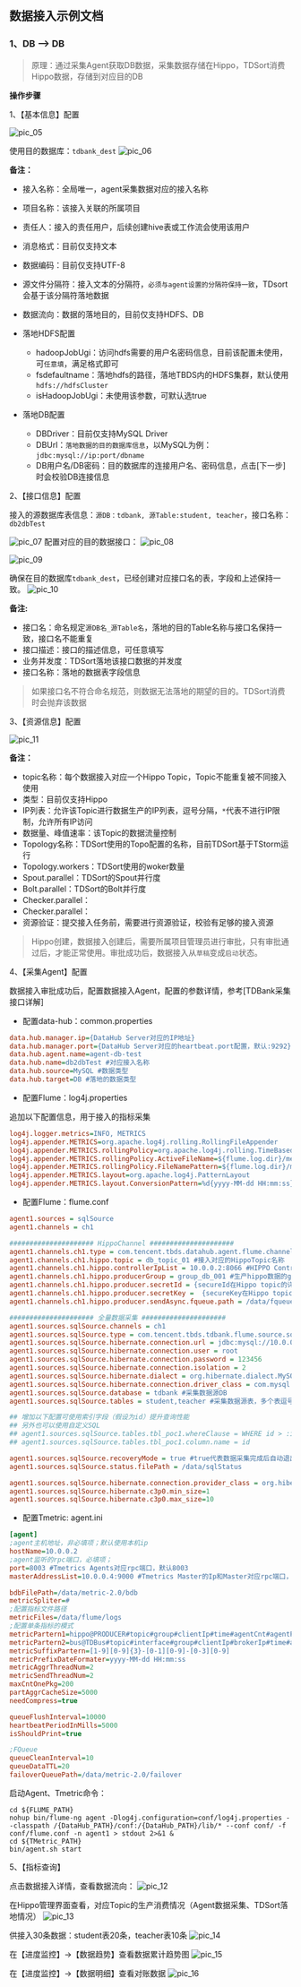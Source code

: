 ## 数据接入示例文档

### 1、DB —> DB
>原理：通过采集Agent获取DB数据，采集数据存储在Hippo，TDSort消费Hippo数据，存储到对应目的DB

**操作步骤**

1、【基本信息】配置

![pic_05](images/pic_05.png)

使用目的数据库：``tdbank_dest``
![pic_06](images/pic_06.png)

**备注：**
- 接入名称：全局唯一，agent采集数据对应的接入名称
- 项目名称：该接入关联的所属项目
- 责任人：接入的责任用户，后续创建hive表或工作流会使用该用户
- 消息格式：目前仅支持文本
- 数据编码：目前仅支持UTF-8
- 源文件分隔符：接入文本的分隔符，``必须与agent设置的分隔符保持一致``，TDsort会基于该分隔符落地数据
- 数据流向：数据的落地目的，目前仅支持HDFS、DB
- 落地HDFS配置
  - hadoopJobUgi：访问hdfs需要的用户名密码信息，目前该配置未使用，可``任意填``，满足格式即可
  - fsdefaultname：落地hdfs的路径，落地TBDS内的HDFS集群，默认使用``hdfs://hdfsCluster``
  - isHadoopJobUgi：未使用该参数，可默认选true

- 落地DB配置
  - DBDriver：目前仅支持MySQL Driver
  - DBUrl：``落地数据的目的数据库信息``，以MySQL为例：``jdbc:mysql://ip:port/dbname``
  - DB用户名/DB密码：目的数据库的连接用户名、密码信息，点击[下一步]时会校验DB连接信息

2、【接口信息】配置

接入的源数据库表信息：``源DB：tdbank, 源Table:student, teacher``，接口名称：``db2dbTest``

![pic_07](images/pic_07.png)
配置对应的目的数据接口：
![pic_08](images/pic_08.png)

![pic_09](images/pic_09.png)

确保在目的数据库``tdbank_dest``，已经创建对应接口名的表，字段和上述保持一致。
![pic_10](images/pic_10.png)

**备注:**
- 接口名：命名规定``源DB名_源Table名``，落地的目的Table名称与接口名保持一致，接口名不能重复
- 接口描述：接口的描述信息，可任意填写
- 业务并发度：TDSort落地该接口数据的并发度
- 接口名称：落地的数据表字段信息

> 如果接口名不符合命名规范，则数据无法落地的期望的目的。TDSort消费时会抛弃该数据

3、【资源信息】配置

![pic_11](images/pic_11.png)

**备注：**
- topic名称：每个数据接入对应一个Hippo Topic，Topic不能重复被不同接入使用
- 类型：目前仅支持Hippo
- IP列表：允许该Topic进行数据生产的IP列表，逗号分隔，``*``代表不进行IP限制，允许所有IP访问
- 数据量、峰值速率：该Topic的数据流量控制
- Topology名称：TDSort使用的Topo配置的名称，目前TDSort基于TStorm运行
- Topology.workers：TDSort使用的woker数量
- Spout.parallel：TDSort的Spout并行度
- Bolt.parallel：TDSort的Bolt并行度
- Checker.parallel：
- Checker.parallel：
- 资源验证：提交接入任务前，需要进行资源验证，校验有足够的接入资源

> Hippo创建，数据接入创建后，需要所属项目管理员进行审批，只有审批通过后，才能正常使用。审批成功后，数据接入从``草稿``变成``启动``状态。

4、【采集Agent】配置

数据接入审批成功后，配置数据接入Agent，配置的参数详情，参考[TDBank采集接口详解]
- 配置data-hub：common.properties

```ini
data.hub.manager.ip={DataHub Server对应的IP地址}
data.hub.manager.port={DataHub Server对应的heartbeat.port配置，默认:9292}
data.hub.agent.name=agent-db-test
data.hub.name=db2dbTest #对应接入名称
data.hub.source=MySQL #数据类型
data.hub.target=DB #落地的数据类型
```

- 配置Flume：log4j.properties

追加以下配置信息，用于接入的指标采集

```ini
log4j.logger.metrics=INFO, METRICS
log4j.appender.METRICS=org.apache.log4j.rolling.RollingFileAppender
log4j.appender.METRICS.rollingPolicy=org.apache.log4j.rolling.TimeBasedRollingPolicy
log4j.appender.METRICS.rollingPolicy.ActiveFileName=${flume.log.dir}/metrics.log
log4j.appender.METRICS.rollingPolicy.FileNamePattern=${flume.log.dir}/metrics.log.%d{yyyy-MM-dd}
log4j.appender.METRICS.layout=org.apache.log4j.PatternLayout
log4j.appender.METRICS.layout.ConversionPattern=%d{yyyy-MM-dd HH:mm:ss} %m%n
```

- 配置Flume：flume.conf

```ini
agent1.sources = sqlSource
agent1.channels = ch1

##################### HippoChannel #####################
agent1.channels.ch1.type = com.tencent.tbds.datahub.agent.flume.channel.hippo.HippoChannel
agent1.channels.ch1.hippo.topic = db_topic_01 #接入对应的HippoTopic名称
agent1.channels.ch1.hippo.controllerIpList = 10.0.0.2:8066 #HIPPO Controller对应IP和跟broker的心跳端口，默认：8066
agent1.channels.ch1.hippo.producerGroup = group_db_001 #生产hippo数据的group组
agent1.channels.ch1.hippo.producer.secretId = {secureId在Hippo topic的详情页面查看}
agent1.channels.ch1.hippo.producer.secretKey =  {secureKey在Hippo topic的详情页面查看}
agent1.channels.ch1.hippo.producer.sendAsync.fqueue.path = /data/fqueue

##################### 全量数据采集 #####################
agent1.sources.sqlSource.channels = ch1
agent1.sources.sqlSource.type = com.tencent.tbds.tdbank.flume.source.sql.SQLSource
agent1.sources.sqlSource.hibernate.connection.url = jdbc:mysql://10.0.0.1:3306/tdbank #源数据库连接信息
agent1.sources.sqlSource.hibernate.connection.user = root
agent1.sources.sqlSource.hibernate.connection.password = 123456
agent1.sources.sqlSource.hibernate.connection.isolation = 2
agent1.sources.sqlSource.hibernate.dialect = org.hibernate.dialect.MySQL5Dialect
agent1.sources.sqlSource.hibernate.connection.driver_class = com.mysql.jdbc.Driver
agent1.sources.sqlSource.database = tdbank #采集数据源DB
agent1.sources.sqlSource.tables = student,teacher #采集数据源表，多个表逗号分隔

## 增加以下配置可使用索引字段（假设为id）提升查询性能
## 另外也可以使用自定义SQL
## agent1.sources.sqlSource.tables.tbl_poc1.whereClause = WHERE id > :index ORDER BY id
## agent1.sources.sqlSource.tables.tbl_poc1.column.name = id

agent1.sources.sqlSource.recoveryMode = true #true代表数据采集完成后自动退出
agent1.sources.sqlSource.status.filePath = /data/sqlStatus

agent1.sources.sqlSource.hibernate.connection.provider_class = org.hibernate.connection.C3P0ConnectionProvider
agent1.sources.sqlSource.hibernate.c3p0.min_size=1
agent1.sources.sqlSource.hibernate.c3p0.max_size=10
```

- 配置Tmetric: agent.ini

```ini
[agent]
;agent主机地址，非必填项；默认使用本机ip
hostName=10.0.0.2
;agent监听的rpc端口，必填项；
port=8003 #Tmetrics Agents对应rpc端口，默认8003
masterAddressList=10.0.0.4:9000 #Tmetrics Master的Ip和Master对应rpc端口，默认9000

bdbFilePath=/data/metric-2.0/bdb
metricSpliter=#
;配置指标文件路径
metricFiles=/data/flume/logs
;配置单条指标的模式
metricPartern1=hippo@PRODUCER#topic#group#clientIp#time#agentCnt#agentPkg#agentSize@true@4#yyyyMMddHHmm@70@5#6#7
metricPartern2=bus@TDBus#topic#interface#group#clientIp#brokerIp#time#agentPkg#agentSize@true@6#yyyyMMddHHmm@120000@7#8
metricSuffixPartern=[1-9][0-9]{3}-[0-1][0-9]-[0-3][0-9]
metricPrefixDateFormater=yyyy-MM-dd HH:mm:ss
metricAggrThreadNum=2
metricSendThreadNum=2
maxCntOnePkg=200
partAggrCacheSize=5000
needCompress=true

queueFlushInterval=10000
heartbeatPeriodInMills=5000
isShouldPrint=true

;FQueue
queueCleanInterval=10
queueDataTTL=20
failoverQueuePath=/data/metric-2.0/failover
```

启动Agent、Tmetric命令：

```shell
cd ${FLUME_PATH}
nohup bin/flume-ng agent -Dlog4j.configuration=conf/log4j.properties --classpath /{DataHub_PATH}/conf:/{DataHub_PATH}/lib/* --conf conf/ -f conf/flume.conf -n agent1 > stdout 2>&1 &
cd ${TMetric_PATH}
bin/agent.sh start
```

5、【指标查询】

点击数据接入详情，查看数据流向：
![pic_12](images/pic_12.png)

在Hippo管理界面查看，对应Topic的生产消费情况（Agent数据采集、TDSort落地情况）
![pic_13](images/pic_13.png)

供接入30条数据：student表20条，teacher表10条
![pic_14](images/pic_14.png)

在【进度监控】->【数据趋势】查看数据累计趋势图
![pic_15](images/pic_15.png)

在【进度监控】->【数据明细】查看对账数据
![pic_16](images/pic_16.png)
